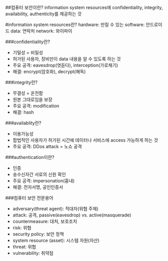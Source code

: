 ##컴퓨터 보안이란?
information system resources에 confidentiality, integrity, availability, authenticity를 제공하는 것

#information system resources란?
hardware: 만질 수 있는
software: 안드로이드
data: 연락처
network: 와이파이

###confidentiality란?

- 기밀성 = 비밀성
- 허가된 사용자, 장비만이 data 내용을 알 수 있도록 하는 것
- 주요 공격: eavesdrop(엿듣다), interception(가로채기)
- 해결: encrypt(암호화), decrypt(해독)

###integrity란?

- 무결성 = 온전함
- 원본 그대로임을 보장
- 주요 공격: modification
- 해결: hash

###availablity란?

- 이용가능성
- 합법적인 사용자가 허가된 시간에 데이터나 서비스에 access 가능하게 하는 것
- 주요 공격: DDos attack = 노쇼 공격

###authentication이란?

- 인증
- 송수신자간 서로의 신원 확인
- 주요 공격: impersonation(흉내)
- 해결: 전자서명, 공인인증서

###컴퓨터 보안 전문용어

- adversary(threat agent): 적대자(위협 주체)
- attack: 공격, passive(eavesdrop) vs. active(masquerade)
- countermeasure: 대처, 보호조치
- risk: 위협
- security policy: 보안 정책
- system resource (asset): 시스템 자원(자산)
- threat: 위협
- vulnerability: 취약점
